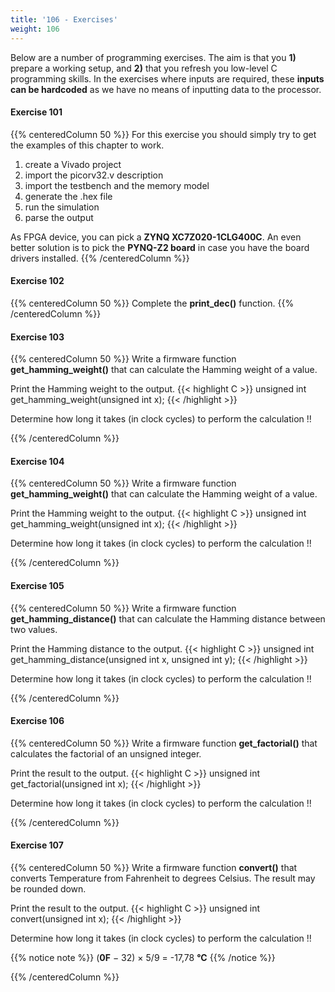 ```yaml
---
title: '106 - Exercises'
weight: 106
---
```


Below are a number of programming exercises. The aim is that you **1)** prepare a working setup, and **2)** that you refresh you low-level C programming skills. In the exercises where inputs are required, these **inputs can be hardcoded** as we have no means of inputting data to the processor.

#### Exercise 101
{{% centeredColumn 50 %}}
For this exercise you should simply try to get the examples of this chapter to work.
<ol>
    <li>create a Vivado project</li>
    <li>import the picorv32.v description </li>
    <li>import the testbench and the memory model</li>
    <li>generate the .hex file</li>
    <li>run the simulation</li>
    <li>parse the output</li>
</ol>
As FPGA device, you can pick a <b>ZYNQ XC7Z020-1CLG400C</b>. An even better solution is to pick the <b>PYNQ-Z2 board</b> in case you have the board drivers installed.
{{% /centeredColumn %}}

#### Exercise 102
{{% centeredColumn 50 %}}
Complete the <b>print_dec()</b> function.
{{% /centeredColumn %}}

#### Exercise 103
{{% centeredColumn 50 %}}
Write a firmware function <b>get_hamming_weight()</b> that can calculate the Hamming weight of a value. 

Print the Hamming weight to the output.
{{< highlight C >}}
unsigned int get_hamming_weight(unsigned int x);
{{< /highlight >}}

Determine how long it takes (in clock cycles) to perform the calculation !!

{{% /centeredColumn %}}


#### Exercise 104

{{% centeredColumn 50 %}}
Write a firmware function <b>get_hamming_weight()</b> that can calculate the Hamming weight of a value. 

Print the Hamming weight to the output.
{{< highlight C >}}
unsigned int get_hamming_weight(unsigned int x);
{{< /highlight >}}

Determine how long it takes (in clock cycles) to perform the calculation !!

{{% /centeredColumn %}}

#### Exercise 105

{{% centeredColumn 50 %}}
Write a firmware function <b>get_hamming_distance()</b> that can calculate the Hamming distance between two values.

Print the Hamming distance to the output.
{{< highlight C >}}
unsigned int get_hamming_distance(unsigned int x, unsigned int y);
{{< /highlight >}}

Determine how long it takes (in clock cycles) to perform the calculation !!

{{% /centeredColumn %}}

#### Exercise 106

{{% centeredColumn 50 %}}
Write a firmware function <b>get_factorial()</b> that calculates the factorial of an unsigned integer.

Print the result to the output.
{{< highlight C >}}
unsigned int get_factorial(unsigned int x);
{{< /highlight >}}

Determine how long it takes (in clock cycles) to perform the calculation !!

{{% /centeredColumn %}}

#### Exercise 107

{{% centeredColumn 50 %}}
Write a firmware function <b>convert()</b> that converts Temperature from Fahrenheit to degrees Celsius. The result may be rounded down.

Print the result to the output.
{{< highlight C >}}
unsigned int convert(unsigned int x);
{{< /highlight >}}

Determine how long it takes (in clock cycles) to perform the calculation !!

{{% notice note %}}
(<b>0F</b> − 32) × 5/9 = -17,78&nbsp;<b>°C</b>
{{% /notice %}}

{{% /centeredColumn %}}
